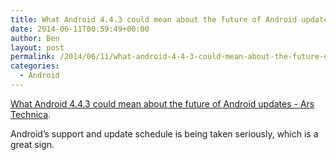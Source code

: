 ```yaml
---
title: What Android 4.4.3 could mean about the future of Android updates
date: 2014-06-11T00:59:49+00:00
author: Ben
layout: post
permalink: /2014/06/11/what-android-4-4-3-could-mean-about-the-future-of-android-updates/
categories:
  - Android
---
```

[What Android 4.4.3 could mean about the future of Android updates - Ars Technica](http://arstechnica.com/gadgets/2014/06/what-android-4-4-3-could-mean-about-the-future-of-android-updates/).

Android&#8217;s support and update schedule is being taken seriously, which is a great sign.